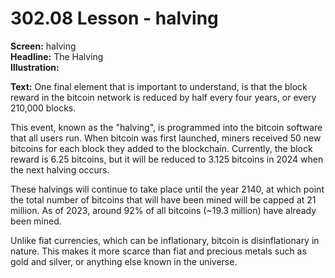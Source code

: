 # 302.08 Lesson - halving

**Screen:** halving\
**Headline:** The Halving\
**Illustration:**

**Text:** One final element that is important to understand, is that the block reward in the bitcoin network is reduced by half every four years, or every 210,000 blocks.&#x20;

This event, known as the "halving", is programmed into the bitcoin software that all users run. When bitcoin was first launched, miners received 50 new bitcoins for each block they added to the blockchain. Currently, the block reward is 6.25 bitcoins, but it will be reduced to 3.125 bitcoins in 2024 when the next halving occurs.&#x20;

These halvings will continue to take place until the year 2140, at which point the total number of bitcoins that will have been mined will be capped at 21 million. As of 2023, around 92% of all bitcoins (\~19.3 million) have already been mined.&#x20;

Unlike fiat currencies, which can be inflationary, bitcoin is disinflationary in nature. This makes it more scarce than fiat and precious metals such as gold and silver, or anything else known in the universe.
